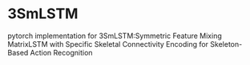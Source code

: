 # 3SmLSTM
pytorch implementation for 3SmLSTM:Symmetric Feature Mixing MatrixLSTM with Specific Skeletal Connectivity Encoding for Skeleton-Based Action Recognition
